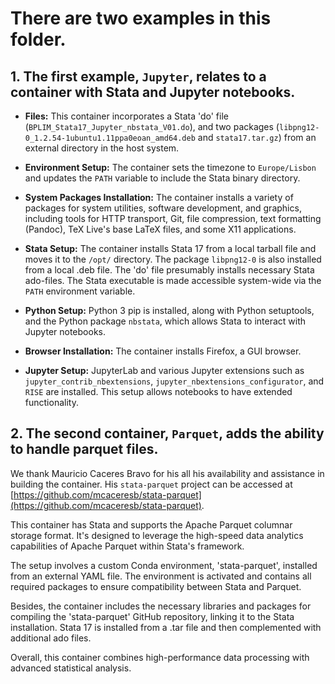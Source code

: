# There are two examples in this folder.

## 1. The first example, `Jupyter`, relates to a container with Stata and Jupyter notebooks.

- **Files:** This container incorporates a Stata 'do' file (`BPLIM_Stata17_Jupyter_nbstata_V01.do`), and two packages (`libpng12-0_1.2.54-1ubuntu1.11ppa0eoan_amd64.deb` and `stata17.tar.gz`) from an external directory in the host system.

- **Environment Setup:** The container sets the timezone to `Europe/Lisbon` and updates the `PATH` variable to include the Stata binary directory.

- **System Packages Installation:** The container installs a variety of packages for system utilities, software development, and graphics, including tools for HTTP transport, Git, file compression, text formatting (Pandoc), TeX Live's base LaTeX files, and some X11 applications.

- **Stata Setup:** The container installs Stata 17 from a local tarball file and moves it to the `/opt/` directory. The package `libpng12-0` is also installed from a local .deb file. The 'do' file presumably installs necessary Stata ado-files. The Stata executable is made accessible system-wide via the `PATH` environment variable.

- **Python Setup:** Python 3 pip is installed, along with Python setuptools, and the Python package `nbstata`, which allows Stata to interact with Jupyter notebooks. 

- **Browser Installation:** The container installs Firefox, a GUI browser.

- **Jupyter Setup:** JupyterLab and various Jupyter extensions such as `jupyter_contrib_nbextensions`, `jupyter_nbextensions_configurator`, and `RISE` are installed. This setup allows notebooks to have extended functionality.


## 2. The second container, `Parquet`, adds the ability to handle parquet files.

We thank Mauricio Caceres Bravo for his all his availability and assistance in building the container. His `stata-parquet` project can be accessed at [https://github.com/mcaceresb/stata-parquet](https://github.com/mcaceresb/stata-parquet).

This container has Stata and supports the Apache Parquet columnar storage format. It's designed to leverage the high-speed data analytics capabilities of Apache Parquet within Stata's framework.

The setup involves a custom Conda environment, 'stata-parquet', installed from an external YAML file. The environment is activated and contains all required packages to ensure compatibility between Stata and Parquet.

Besides, the container includes the necessary libraries and packages for compiling the 'stata-parquet' GitHub repository, linking it to the Stata installation. Stata 17 is installed from a .tar file and then complemented with additional ado files. 

Overall, this container combines high-performance data processing with advanced statistical analysis.
